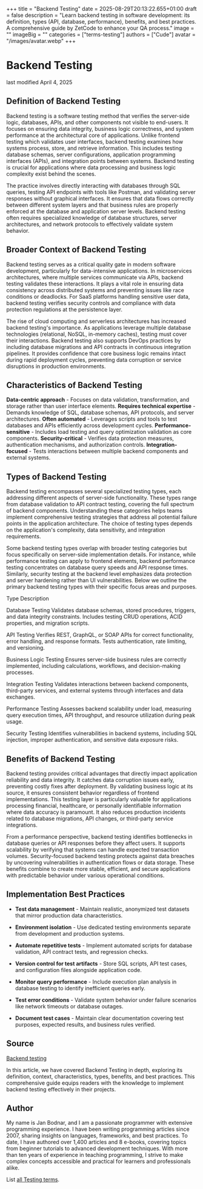 +++
title = "Backend Testing"
date = 2025-08-29T20:13:22.655+01:00
draft = false
description = "Learn backend testing in software development: its definition, types (API, database, performance), benefits, and best practices. A comprehensive guide by ZetCode to enhance your QA process."
image = ""
imageBig = ""
categories = ["terms-testing"]
authors = ["Cude"]
avatar = "/images/avatar.webp"
+++

# Backend Testing

last modified April 4, 2025

## Definition of Backend Testing

Backend testing is a software testing method that verifies the server-side logic,
databases, APIs, and other components not visible to end-users. It focuses on
ensuring data integrity, business logic correctness, and system performance at
the architectural core of applications. Unlike frontend testing which validates
user interfaces, backend testing examines how systems process, store, and
retrieve information. This includes testing database schemas, server
configurations, application programming interfaces (APIs), and integration
points between systems. Backend testing is crucial for applications where data
processing and business logic complexity exist behind the scenes.

The practice involves directly interacting with databases through SQL queries,
testing API endpoints with tools like Postman, and validating server responses
without graphical interfaces. It ensures that data flows correctly between
different system layers and that business rules are properly enforced at the
database and application server levels. Backend testing often requires
specialized knowledge of database structures, server architectures, and network
protocols to effectively validate system behavior.

## Broader Context of Backend Testing

Backend testing serves as a critical quality gate in modern software development,
particularly for data-intensive applications. In microservices architectures,
where multiple services communicate via APIs, backend testing validates these
interactions. It plays a vital role in ensuring data consistency across
distributed systems and preventing issues like race conditions or deadlocks. For
SaaS platforms handling sensitive user data, backend testing verifies security
controls and compliance with data protection regulations at the persistence
layer.

The rise of cloud computing and serverless architectures has increased backend
testing's importance. As applications leverage multiple database technologies
(relational, NoSQL, in-memory caches), testing must cover their interactions.
Backend testing also supports DevOps practices by including database migrations
and API contracts in continuous integration pipelines. It provides confidence
that core business logic remains intact during rapid deployment cycles,
preventing data corruption or service disruptions in production environments.

## Characteristics of Backend Testing

**Data-centric approach** - Focuses on data validation,
transformation, and storage rather than user interface elements.
**Requires technical expertise** - Demands knowledge of SQL,
database schemas, API protocols, and server architectures.
**Often automated** - Leverages scripts and tools to test
databases and APIs efficiently across development cycles.
**Performance-sensitive** - Includes load testing and query
optimization validation as core components.
**Security-critical** - Verifies data protection measures,
authentication mechanisms, and authorization controls.
**Integration-focused** - Tests interactions between multiple
backend components and external systems.

## Types of Backend Testing

Backend testing encompasses several specialized testing types, each addressing
different aspects of server-side functionality. These types range from database
validation to API contract testing, covering the full spectrum of backend
components. Understanding these categories helps teams implement comprehensive
testing strategies that address all potential failure points in the application
architecture. The choice of testing types depends on the application's
complexity, data sensitivity, and integration requirements.

Some backend testing types overlap with broader testing categories but focus
specifically on server-side implementation details. For instance, while
performance testing can apply to frontend elements, backend performance testing
concentrates on database query speeds and API response times. Similarly,
security testing at the backend level emphasizes data protection and server
hardening rather than UI vulnerabilities. Below we outline the primary backend
testing types with their specific focus areas and purposes.

Type
Description

Database Testing
Validates database schemas, stored procedures, triggers, and data integrity
constraints. Includes testing CRUD operations, ACID properties, and migration
scripts.

API Testing
Verifies REST, GraphQL, or SOAP APIs for correct functionality, error
handling, and response formats. Tests authentication, rate limiting, and
versioning.

Business Logic Testing
Ensures server-side business rules are correctly implemented, including
calculations, workflows, and decision-making processes.

Integration Testing
Validates interactions between backend components, third-party services, and
external systems through interfaces and data exchanges.

Performance Testing
Assesses backend scalability under load, measuring query execution times,
API throughput, and resource utilization during peak usage.

Security Testing
Identifies vulnerabilities in backend systems, including SQL injection,
improper authentication, and sensitive data exposure risks.

## Benefits of Backend Testing

Backend testing provides critical advantages that directly impact application
reliability and data integrity. It catches data corruption issues early,
preventing costly fixes after deployment. By validating business logic at its
source, it ensures consistent behavior regardless of frontend implementations.
This testing layer is particularly valuable for applications processing
financial, healthcare, or personally identifiable information where data accuracy
is paramount. It also reduces production incidents related to database
migrations, API changes, or third-party service integrations.

From a performance perspective, backend testing identifies bottlenecks in
database queries or API responses before they affect users. It supports
scalability by verifying that systems can handle expected transaction volumes.
Security-focused backend testing protects against data breaches by uncovering
vulnerabilities in authentication flows or data storage. These benefits combine
to create more stable, efficient, and secure applications with predictable
behavior under various operational conditions.

## Implementation Best Practices

- **Test data management** - Maintain realistic, anonymized test datasets that mirror production data characteristics.

- **Environment isolation** - Use dedicated testing environments separate from development and production systems.

- **Automate repetitive tests** - Implement automated scripts for database validation, API contract tests, and regression checks.

- **Version control for test artifacts** - Store SQL scripts, API test cases, and configuration files alongside application code.

- **Monitor query performance** - Include execution plan analysis in database testing to identify inefficient queries early.

- **Test error conditions** - Validate system behavior under failure scenarios like network timeouts or database outages.

- **Document test cases** - Maintain clear documentation covering test purposes, expected results, and business rules verified.

## Source

[Backend testing](https://en.wikipedia.org/wiki/Software_testing#Backend_testing)

In this article, we have covered Backend Testing in depth, exploring its
definition, context, characteristics, types, benefits, and best practices. This
comprehensive guide equips readers with the knowledge to implement backend
testing effectively in their projects.

## Author

My name is Jan Bodnar, and I am a passionate programmer with extensive
programming experience. I have been writing programming articles since 2007,
sharing insights on languages, frameworks, and best practices. To date, I have
authored over 1,400 articles and 8 e-books, covering topics from beginner
tutorials to advanced development techniques. With more than ten years of
experience in teaching programming, I strive to make complex concepts accessible
and practical for learners and professionals alike.

List [all Testing terms](/all/#terms-test).
